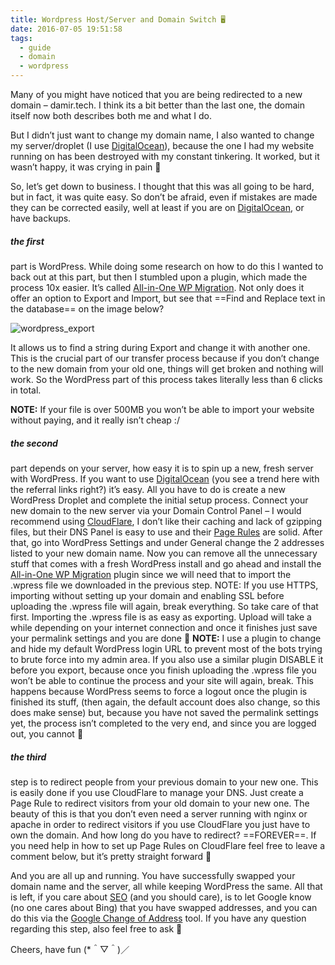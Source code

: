 ```yaml
---
title: Wordpress Host/Server and Domain Switch 🖥
date: 2016-07-05 19:51:58
tags:
  - guide
  - domain
  - wordpress
---
```

Many of you might have noticed that you are being redirected to a new domain – damir.tech. I think its a bit better than the last one, the domain itself now both describes both me and what I do.

But I didn’t just want to change my domain name, I also wanted to change my server/droplet (I use [DigitalOcean](https://m.do.co/c/aff79d8ca2f0)), because the one I had my website running on has been destroyed with my constant tinkering. It worked, but it wasn’t happy, it was crying in pain 🙁

<!--more-->

So, let’s get down to business. I thought that this was all going to be hard, but in fact, it was quite easy. So don’t be afraid, even if mistakes are made they can be corrected easily, well at least if you are on [DigitalOcean](https://m.do.co/c/aff79d8ca2f0), or have backups.

##### the first
part is WordPress. While doing some research on how to do this I wanted to back out at this part, but then I stumbled upon a plugin, which made the process 10x easier. It’s called [All-in-One WP Migration](https://wordpress.org/plugins/all-in-one-wp-migration). Not only does it offer an option to Export and Import, but see that ==Find and Replace text in the database== on the image below? 

![wordpress_export](https://damir.tech/content/images/2017/05/wordpress_export.jpg)

It allows us to find a string during Export and change it with another one. This is the crucial part of our transfer process because if you don’t change to the new domain from your old one, things will get broken and nothing will work. So the WordPress part of this process takes literally less than 6 clicks in total.

**NOTE:** If your file is over 500MB you won’t be able to import your website without paying, and it really isn’t cheap :/

##### the second
part depends on your server, how easy it is to spin up a new, fresh server with WordPress. If you want to use [DigitalOcean](https://m.do.co/c/aff79d8ca2f0) (you see a trend here with the referral links right?) it’s easy. All you have to do is create a new WordPress Droplet and complete the initial setup process. Connect your new domain to the new server via your Domain Control Panel – I would recommend using [CloudFlare](https://www.cloudflare.com), I don’t like their caching and lack of gzipping files, but their DNS Panel is easy to use and their [Page Rules](https://support.cloudflare.com/hc/en-us/articles/218411427-Page-Rules-Tutorial) are solid. After that, go into WordPress Settings and under General change the 2 addresses listed to your new domain name. Now you can remove all the unnecessary stuff that comes with a fresh WordPress install and go ahead and install the [All-in-One WP Migration](https://wordpress.org/plugins/all-in-one-wp-migration/screenshots) plugin since we will need that to import the .wpress file we downloaded in the previous step.
NOTE: If you use HTTPS, importing without setting up your domain and enabling SSL before uploading the .wpress file will again, break everything. So take care of that first.
Importing the .wpress file is as easy as exporting. Upload will take a while depending on your internet connection and once it finishes just save your permalink settings and you are done 🙂
**NOTE:** I use a plugin to change and hide my default WordPress login URL to prevent most of the bots trying to brute force into my admin area. If you also use a similar plugin DISABLE it before you export, because once you finish uploading the .wpress file you won’t be able to continue the process and your site will again, break. This happens because WordPress seems to force a logout once the plugin is finished its stuff, (then again, the default account does also change, so this does make sense) but, because you have not saved the permalink settings yet, the process isn’t completed to the very end, and since you are logged out, you cannot 🙁

##### the third
step is to redirect people from your previous domain to your new one. This is easily done if you use CloudFlare to manage your DNS. Just create a Page Rule to redirect visitors from your old domain to your new one. The beauty of this is that you don’t even need a server running with nginx or apache in order to redirect visitors if you use CloudFlare you just have to own the domain. And how long do you have to redirect? ==FOREVER==.
If you need help in how to set up Page Rules on CloudFlare feel free to leave a comment below, but it’s pretty straight forward 🙂

And you are all up and running. You have successfully swapped your domain name and the server, all while keeping WordPress the same. All that is left, if you care about [SEO](https://duckduckgo.com/?t=lm&q=SEO&ia=meanings) (and you should care), is to let Google know (no one cares about Bing) that you have swapped addresses, and you can do this via the [Google Change of Address](https://support.google.com/webmasters/answer/83106?hl=en) tool. If you have any question regarding this step, also feel free to ask 🙂

Cheers, have fun (*＾▽＾)／

